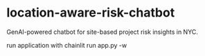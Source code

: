 # location-aware-risk-chatbot
GenAI-powered chatbot for site-based project risk insights in NYC.

run application with chainlit run app.py -w